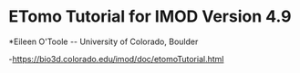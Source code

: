 # ETomo Tutorial for IMOD Version 4.9
*Eileen O'Toole -- University of Colorado, Boulder

-https://bio3d.colorado.edu/imod/doc/etomoTutorial.html

